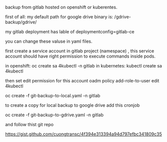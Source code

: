 backup from gitlab hosted on openshift or kuberentes.

first of all:
my default path for google drive binary is:
/gdrive-backup/gdrive/

my gitlab deployment has lable of deploymentconfig=gitlab-ce

you can change these valuse in yaml files.



first create a service account in gitlab project (namespace) , this service account should have right permission to execute commands inside pods.

in openshift: oc create sa 4kubectl -n gitlab
in kubernetes: kubectl create sa 4kubectl

then set edit permission for this account 
oadm policy add-role-to-user edit 4kubectl

oc create -f git-backup-to-local.yaml -n gitlab


to create a copy for local backup to google drive add this cronjob


oc create -f git-backup-to-gdrive.yaml -n gitlab

and follow thist git repo 

https://gist.github.com/cuongtransc/4f394e313394a94d797efbc341809c35
